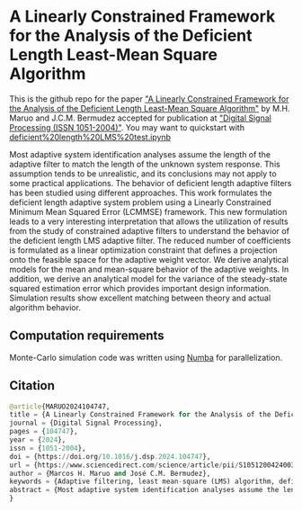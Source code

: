 # A Linearly Constrained Framework for the Analysis of the Deficient Length Least-Mean Square Algorithm

This is the github repo for the paper ["A Linearly Constrained Framework for the Analysis of the Deficient Length Least-Mean Square Algorithm"](https://doi.org/10.1016/j.dsp.2024.104747) by M.H. Maruo and J.C.M. Bermudez accepted for publication at ["Digital Signal Processing (ISSN 1051-2004)"](https://www.sciencedirect.com/journal/digital-signal-processing). You may want to quickstart with [deficient%20length%20LMS%20test.ipynb](https://github.com/bootstrap666/deficient-length-LMS/blob/main/deficient%20length%20LMS%20test.ipynb)

Most adaptive system identification analyses  assume the length of the adaptive filter to match the length of the unknown system response. This assumption tends to be unrealistic, and its conclusions may not apply to some practical applications. The behavior of deficient length adaptive filters has been studied using different approaches. This work formulates the deficient length adaptive system problem using a  Linearly Constrained Minimum Mean Squared Error (LCMMSE) framework. This new formulation leads to a very interesting interpretation that allows the utilization of results from the study of constrained adaptive filters to understand the behavior of the deficient length LMS adaptive filter.  The reduced number of coefficients is formulated as a linear optimization constraint that defines a projection onto the feasible space for the adaptive weight vector. We derive analytical models for the mean and mean-square behavior of the adaptive weights. In addition, we derive an analytical model for the variance of the steady-state squared estimation error which provides important design information.  Simulation results show excellent matching between theory and actual algorithm behavior. 

## Computation requirements

Monte-Carlo simulation code was written using [Numba](https://numba.pydata.org/) for parallelization.

## Citation

```python
@article{MARUO2024104747,
title = {A Linearly Constrained Framework for the Analysis of the Deficient Length Least-Mean Square Algorithm},
journal = {Digital Signal Processing},
pages = {104747},
year = {2024},
issn = {1051-2004},
doi = {https://doi.org/10.1016/j.dsp.2024.104747},
url = {https://www.sciencedirect.com/science/article/pii/S1051200424003725},
author = {Marcos H. Maruo and José C.M. Bermudez},
keywords = {Adaptive filtering, least mean-square (LMS) algorithm, deficient length, statistical analysis},
abstract = {Most adaptive system identification analyses assume the length of the adaptive filter to match the length of the unknown system response. This assumption tends to be unrealistic, and its conclusions may not apply to some practical applications. The behavior of deficient length adaptive filters has been studied using different approaches. This work formulates the deficient length adaptive system problem using a Linearly Constrained Minimum Mean Squared Error (LCMMSE) framework. This new formulation leads to a very interesting interpretation that allows the utilization of results from the study of constrained adaptive filters to understand the behavior of the deficient length LMS adaptive filter. The reduced number of coefficients is formulated as a linear optimization constraint that defines a projection onto the feasible space for the adaptive weight vector. We derive analytical models for the mean and mean-square behavior of the adaptive weights. In addition, we derive an analytical model for the variance of the steady-state squared estimation error which provides important design information. Simulation results show excellent matching between theory and actual algorithm behavior.}
}
```
